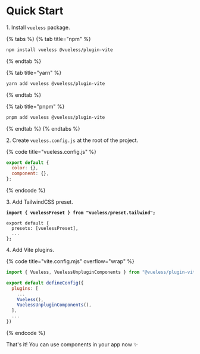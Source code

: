 # Quick Start

1\. Install `vueless` package.

{% tabs %}
{% tab title="npm" %}
```bash
npm install vueless @vueless/plugin-vite
```
{% endtab %}

{% tab title="yarn" %}
```bash
yarn add vueless @vueless/plugin-vite
```
{% endtab %}

{% tab title="pnpm" %}
```bash
pnpm add vueless @vueless/plugin-vite
```
{% endtab %}
{% endtabs %}

2\. Create `vueless.config.js` at the root of the project.

{% code title="vueless.config.js" %}
```javascript
export default {
  color: {},
  component: {},
};
```
{% endcode %}

3\. Add TailwindCSS preset.

<pre class="language-javascript" data-title="tailwind.config.js"><code class="lang-javascript"><strong>import { vuelessPreset } from "vueless/preset.tailwind";
</strong>
export default {
  presets: [vuelessPreset],
  ...
};
</code></pre>

4\. Add Vite plugins.

{% code title="vite.config.mjs" overflow="wrap" %}
```javascript
import { Vueless, VuelessUnpluginComponents } from "@vueless/plugin-vite";

export default defineConfig({
  plugins: [
    ...
    Vueless(),
    VuelessUnpluginComponents(),
  ],
  ...
})
```
{% endcode %}

That's it! You can use components in your app now ✨

